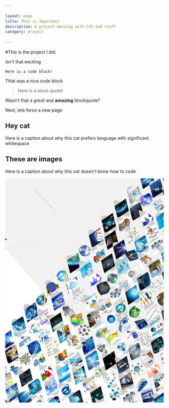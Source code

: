 ```yaml
---

layout: page
title: This is Important
description: A project messing with CSS and stuff
category: project

---
```


<link href="style.css" rel="stylesheet" type="text/css">

#This is the project I did.

Isn't that exciting

	Here is a code block!

THat was a nice code block

> Here is a block quote!

Wasn't that a _great_ and __amazing__ blockquote?

Next, lets force a new page

<div class="newpage"></div>

## Hey cat

Here is a caption about why this cat prefers language with significant whitespace

## These are images

Here is a caption about why this cat doesn't know how to code

<img src="Google.jpg" />